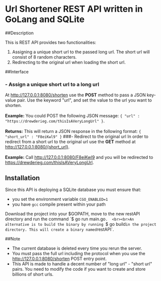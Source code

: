 # Url Shortener REST API written in GoLang and SQLite

##Description

This is REST API provides two functionalities:
1. Assigning a unique short url to the passed long url. The short url will consist of 8 random characters.
2. Redirecting to the original url when loading the short url.

##Interface
### - Assign a unique short url to a long url
At http://127.0.0.1:8080/shorten use the **POST** method to pass a JSON key-value pair. Use the keyword "url", 
and set the value to the url you want to shorten. <br><br>
**Example:** You could POST the following JSON message: `{ "url" : "https://drewderieg.com/thisIsAVeryLongUrl" }`.
<br><br>**Returns:** This will return a JSON response in the following format: `{ "short_url" : "F8eiKwl9" }` 
###- Redirect to the original url
In order to redirect from a short url to the original url use the **GET** method at http://127.0.0.1:8080/{short_url}.
<br><br>**Example:** Call http://127.0.0.1:8080/F8eiKwl9 and you will be redirected to https://drewderieg.com/thisIsAVeryLongUrl.

## Installation
Since this API is deploying a SQLite database you must ensure that:
- you set the environment variable `CGO_ENABLED=1`
- you have `gcc` compile present within your path

Download the project into your $GOPATH, move to the new restAPI directory and run the command `$ go run main.go`. 
<br><br>An alternative is to build the binary by running `$ go build` in the project directory. This will create a binary named `restAPI`.

##Note
- The current database is deleted every time you rerun the server.
- You must pass the full url including the protocol when you use the http://127.0.0.1:8080/shorten POST entry point.
- This API is made to handle a decent number of "long url" - "short url" pairs. You need to modify the code if you want to create and store billions of short urls.
